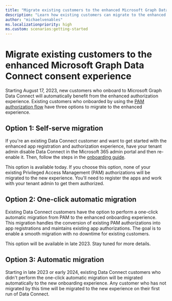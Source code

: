 ```yaml
---
title: "Migrate existing customers to the enhanced Microsoft Graph Data Connect consent experience"
description: "Learn how existing customers can migrate to the enhanced Microsoft Graph Data Connect consent experience."
author: "michaelvenables"
ms.localizationpriority: high
ms.custom: scenarios:getting-started
---
```


# Migrate existing customers to the enhanced Microsoft Graph Data Connect consent experience

Starting August 17, 2023, new customers who onboard to Microsoft Graph Data Connect will automatically benefit from the enhanced authorization experience. Existing customers who onboarded by using the [PAM authorization flow](./data-connect-pam.md) have three options to migrate to the enhanced experience.

## Option 1: Self-serve migration

<!-- Update 8/17/2023 changed date per developer guidance to August 17, 2023. -->

If you're an existing Data Connect customer and want to get started with the enhanced app registration and authorization experience, have your tenant admin disable Data Connect in the Microsoft 365 admin portal and then re-enable it. Then, follow the steps in the [onboarding guide](./onboarding-experience-overview.md).

This option is available today. If you choose this option, none of your existing Privileged Access Management (PAM) authorizations will be migrated to the new experience. You'll need to register the apps and work with your tenant admin to get them authorized.

## Option 2: One-click automatic migration

Existing Data Connect customers have the option to perform a one-click automatic migration from PAM to the enhanced onboarding experience. This migration handles the conversion of existing PAM authorizations into app registrations and maintains existing app authorizations. The goal is to enable a smooth migration with no downtime for existing customers.

This option will be available in late 2023. Stay tuned for more details.

## Option 3: Automatic migration

Starting in late 2023 or early 2024, existing Data Connect customers who didn't perform the one-click automatic migration will be migrated automatically to the new onboarding experience. Any customer who has not migrated by this time will be migrated to the new experience on their first run of Data Connect.
